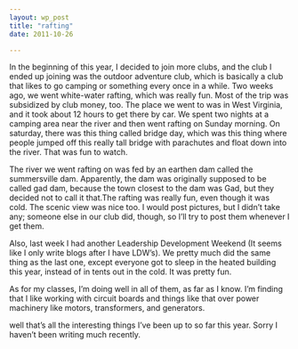 ```yaml
---
layout: wp_post
title: "rafting"
date: 2011-10-26

---
```

In the beginning of this year, I decided to join more clubs, and the club I ended up joining was the outdoor adventure club, which is basically a club that likes to go camping or something every once in a while.  Two weeks ago, we went white-water rafting, which was really fun.  Most of the trip was subsidized by club money, too.  The place we went to was in West Virginia, and it took about 12 hours to get there by car.  We spent two nights at a camping area near the river and then went rafting on Sunday morning.  On saturday, there was this thing called bridge day, which was this thing where people jumped off this really tall bridge with parachutes and float down into the river.  That was fun to watch.

The river we went rafting on was fed by an earthen dam called the summersville dam.  Apparently, the dam was originally supposed to be called gad dam, because the town closest to the dam was Gad, but they decided not to call it that.The rafting was really fun, even though it was cold.  The scenic view was nice too. I would post pictures, but I didn’t take any; someone else in our club did, though, so I’ll try to post them whenever I get them.

Also, last week I had another Leadership Development Weekend (It seems like I only write blogs after I have LDW’s).  We pretty much did the same thing as the last one, except everyone got to sleep in the heated building this year, instead of in tents out in the cold.  It was pretty fun.

As for my classes, I’m doing well in all of them, as far as I know.  I’m finding that I like working with circuit boards and things like that over power machinery like motors, transformers, and generators.

well that’s all the interesting things I’ve been up to so far this year.  Sorry I haven’t been writing much recently.
